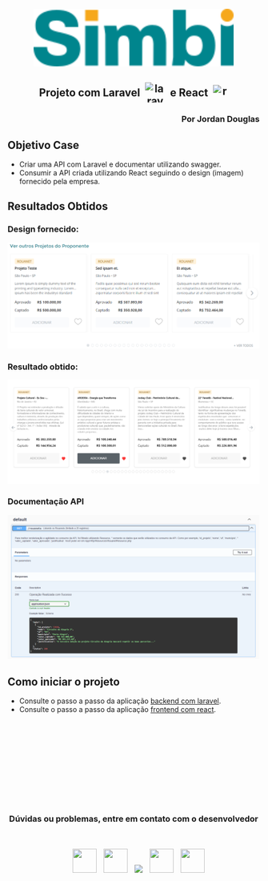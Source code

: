 <p align="center"><a href="https://simbi.social/" target="_blank"><img src="./backend/public/assets/img/simbilogo.svg" width="400" alt="Simbi Logo"></a></p>

## <p align="center" style="display: flex; justify-content: center; align-items: center">Projeto com Laravel <img style="margin-left: 10px; margin-right: 10px" width="40" height="40" src="https://img.icons8.com/arcade/64/laravel.png" alt="laravel"/> e React <img style="margin-left: 10px" width="30" height="30" src="https://img.icons8.com/officel/16/react.png" alt="react"/></p>

### <p align="end">Por Jordan Douglas</p>

## Objetivo Case
- Criar uma API com Laravel e documentar utilizando swagger.
- Consumir a API criada utilizando React seguindo o design (imagem) fornecido pela empresa. 

## Resultados Obtidos

### Design fornecido:
<img src="frontend/public/assets/img/design-simbi.png" alt="Imagem do design fornecido pela empresa">

### Resultado obtido:
<img src="frontend/public/assets/img/design-obtido.png" alt="Print do projeto em execução react">

### Documentação API
<img src="backend/public/assets/img/documentation-API.png" alt="Print da documentação da API com Swegger">



## Como iniciar o projeto

- Consulte o passo a passo da aplicação <a href="https://github.com/JordanDouglasRDM/simbiose-project/tree/main/backend#readme" target="_blank">backend com laravel</a>.
- Consulte o passo a passo da aplicação <a href="https://github.com/JordanDouglasRDM/simbiose-project/tree/main/frontend#readme" target="_blank">frontend com react</a>.

### <p align="center" style="margin-top: 200px">Dúvidas ou problemas, entre em contato  com o desenvolvedor<p>

<div align="center">
 <div align="center"  class="icons-social" style="margin-left: 10px; margin-top: 50px">
        <a style="margin-left: 10px;"  target="_blank" href="https://www.linkedin.com/in/jordan-douglas-rosa-de-melo/">
			<img width="48"  height="48" src="https://img.icons8.com/3d-fluency/94/linkedin.png"></a>
        <a style="margin-left: 10px;" target="_blank" href="https://github.com/JordanDouglasRDM">
		<img width="48"  height="48" src="https://img.icons8.com/3d-fluency/94/github.png"></a>
		<a style="margin-left: 10px;" target="_blank" href="https://wa.me/5518997455265/">
				<img src="https://img.icons8.com/fluency/48/whatsapp.png"></a>
    <a style="margin-left: 10px;" target="_blank" href="https://instagram.com/jordan.dmelo?igshid=MzNlNGNkZWQ4Mg==">
			<img width="48"  height="48" src="https://img.icons8.com/arcade/64/instagram-new.png"></a>
    <a style="margin-left: 10px;" target="_blank" href="mailto:jordandouglas8515@gmail.com">
			<img width="48"  height="48" src="https://img.icons8.com/arcade/64/gmail.png"></a>
      </div>
</div>
